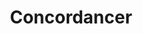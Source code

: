 ---
title: "Concordancer"

categories: ['']

tags: ['Concordancer']

arwords: 'الكشاف السياقي'

arexps: []

enwords: ['Concordancer']

enexps: []

arlexicons: 'ك'

enlexicons: 'C'

authors: ['Ruqayya Roshdy']

translators: ['']

citations: 'مقدمة في حوسبة اللغة العربية'

sources: 'مركز الملك عبدالله بن عبدالعزيز الدولي لخدمة اللغة العربية'

slug: ""
---